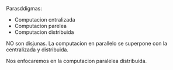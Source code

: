 




Parasddigmas:
- Computacion cntralizada
- Computacion parelea
- Computacion distribuida

NO son disjunas. La computacion en parallelo se superpone con la centralizada y distribuida. 

Nos enfocaremos en la computacion paralelea distribuida.

